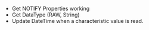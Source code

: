  * Get NOTIFY Properties working
 * Get DataType (RAW, String)
 * Update DateTime when a characteristic value is read.
